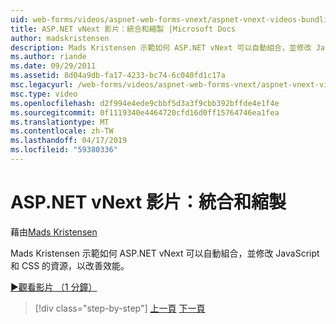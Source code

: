 ```yaml
---
uid: web-forms/videos/aspnet-web-forms-vnext/aspnet-vnext-videos-bundling-and-minification
title: ASP.NET vNext 影片：統合和縮製 |Microsoft Docs
author: madskristensen
description: Mads Kristensen 示範如何 ASP.NET vNext 可以自動組合，並修改 JavaScript 和 CSS 的資源，以改善效能。
ms.author: riande
ms.date: 09/29/2011
ms.assetid: 8d04a9db-fa17-4233-bc74-6c040fd1c17a
msc.legacyurl: /web-forms/videos/aspnet-web-forms-vnext/aspnet-vnext-videos-bundling-and-minification
msc.type: video
ms.openlocfilehash: d2f994e4ede9cbbf5d3a3f9cbb392bffde4e1f4e
ms.sourcegitcommit: 0f1119340e4464720cfd16d0ff15764746ea1fea
ms.translationtype: MT
ms.contentlocale: zh-TW
ms.lasthandoff: 04/17/2019
ms.locfileid: "59380336"
---
```

# <a name="aspnet-vnext-videos-bundling-and-minification"></a>ASP.NET vNext 影片：統合和縮製

藉由[Mads Kristensen](https://github.com/madskristensen)

Mads Kristensen 示範如何 ASP.NET vNext 可以自動組合，並修改 JavaScript 和 CSS 的資源，以改善效能。

[&#9654;觀看影片 （1 分鐘）](https://channel9.msdn.com/Blogs/ASP-NET-Site-Videos/aspnet-vnext-videos-bundling-and-minification)

> [!div class="step-by-step"]
> [上一頁](aspnet-45-web-forms-strong-typed-data-controls.md)
> [下一頁](getting-started-with-the-next-version-of-aspnet.md)

